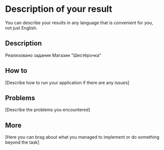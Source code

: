 # Description of your result

You can describe your results in any language that is convenient for you, not just English.

## Description

Реализовано задание Магазин "Шестёрочка"

## How to

[Describe how to run your application if there are any issues]

## Problems

[Describe the problems you encountered]

## More

[Here you can brag about what you managed to implement or do something beyond the task]

